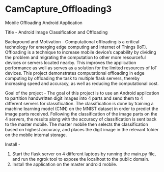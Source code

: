 # CamCapture_Offloading3
Mobile Offloading Android Application

Title - Android Image Classification and
Offloading

Background and Motivation - Computational offloading is a critical technology
for emerging edge computing and Internet of
Things (IoT). Offloading is a technique to increase
mobile device’s capability by dividing the problem
and migrating the computation to other more
resourceful devices or servers located nearby. This
improves the application performance as well as
serves as a solution for the limited resources of IoT
devices. This project demonstrates computational
offloading in edge computing by offloading the task
to multiple flask servers, thereby increasing speed and
accuracy, as well as reducing the computational cost.

Goal of the project - The goal of this project is to use an Android application to
partition handwritten digit images into 4 parts and send them to 4 different servers for
classification. The classification is done by training a machine learning model (CNN) on the
MNIST dataset in order to predict the image parts received. Following the classification of the image parts on the 4 servers, the results
along with the accuracy of classification is sent back to the master mobile. The master
mobile then selects the classification based on highest accuracy, and places the digit image
in the relevant folder on the mobile internal storage.

Install - 
1. Start the flask server on 4 different laptops by running the main.py file, and run the
ngrok tool to expose the localhost to the public domain.
2. Install the application on the master android mobile.

